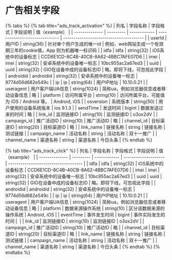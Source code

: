 # 广告相关字段

{% tabs %}
{% tab title="ads_track_activation" %}
| 列名             | 字段名称      | 字段格式         | 字段说明                           | 值（example）                              |
| -------------- | --------- | ------------ | ------------------------------ | --------------------------------------- |
| userId         | 用户ID      | string(36)   | 针对单个用户生成的唯一id                  | 例如，web网站生成一个有效期三年的cookie值，App 则为机器唯一标识码 |
| idfa           | idfa      | string(32)   | iOS系统中的设备标志                    | CCD6E1CD-8C4B-40CB-8A62-4BBC7AFE07D6    |
| imei           | imei      | string(32)   | 安卓系统中的设备唯一标志                   | 10bc955ac2a67ed3                        |
| uuid           | uuid      | string(32)   | GIO在设备中成的设备标志ID                | 略。即将下线，可忽视此字段                           |
| androidid      | androidid | string(32)   | 安卓系统中的设备唯一标志                   | 9774d56d682e549c                        |
| ip             | ip        | string(64)   | 用户IP地址                         | 10.10.0.21                              |
| useragent      | 用户客户端UA信息 | string(1024) | 简称ua，例如浏览器信息或者移动设备信息           | 略                                       |
| platform       | 访问所属平台    | string(10)   | 访问所属平台，可能值为 iOS / Android  等。  |  Android, iOS                           |
| osversion      | 系统版本      | string(50)   | 用户使用的设备系统版本                    | ios 9.1.3                               |
| sendTime       | 发送时间      | bigint       | 数据发送过来的时间                      | 略                                       |
| link\_id       | 监测链接ID    | string(10)   | 监测链接ID                         | o3ox2dV                                 |
| campaign\_id   | 推广活动ID    | string(10)   | 推广活动ID                         | 略                                       |
| channel\_id    | 目标渠道ID    | string(20)   | 目标渠道ID                         | 略                                       |
| link\_name     | 链接名称      | string       | 链接名称                           | 测试链接                                    |
| campaign\_name | 活动名称      | string       | 活动名称                           | 双十一推广                                   |
| channel\_name  | 渠道名称      | string       | 渠道名称                           | 今日头条                                    |
{% endtab %}

{% tab title="ads_track_click" %}
| 列名             | 字段名称      | 字段格式         | 字段说明                 | 值（example）                           |
| -------------- | --------- | ------------ | -------------------- | ------------------------------------ |
| idfa           | idfa      | string(32)   | iOS系统中的设备标志          | CCD6E1CD-8C4B-40CB-8A62-4BBC7AFE07D6 |
| imei           | imei      | string(32)   | 安卓系统中的设备唯一标志         | 10bc955ac2a67ed3                     |
| uuid           | uuid      | string(32)   | GIO在设备中成的设备标志ID      | 略。即将下线，可忽视此字段                        |
| androidid      | androidid | string(32)   | 安卓系统中的设备唯一标志         | 9774d56d682e549c                     |
| ip             | ip        | string(64)   | 用户IP地址               | 10.10.0.21                           |
| useragent      | 用户客户端UA信息 | string(1024) | 简称ua，例如浏览器信息或者移动设备信息 | 略                                    |
| platform       | 数据来源操作系统  | string(10)   | 区分该数据来源的操作系统         |  Android, iOS                        |
| eventTime      | 事件发生时间    | bigint       | 事件实际发生的时间            | ​                                    |
| link\_id       | 监测链接ID    | string(10)   | 监测链接ID               | o3ox2dV                              |
| campaign\_id   | 推广活动ID    | string(10)   | 推广活动ID               | 略                                    |
| channel\_id    | 目标渠道ID    | string(20)   | 目标渠道ID               | 略                                    |
| link\_name     | 链接名称      | string       | 链接名称                 | 测试链接                                 |
| campaign\_name | 活动名称      | string       | 活动名称                 | 双十一推广                                |
| channel\_name  | 渠道名称      | string       | 渠道名称                 | 今日头条                                 |
{% endtab %}
{% endtabs %}
